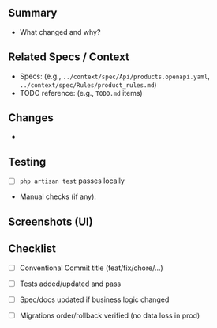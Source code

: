 ## Summary
- What changed and why?

## Related Specs / Context
- Specs: (e.g., `../context/spec/Api/products.openapi.yaml`, `../context/spec/Rules/product_rules.md`)
- TODO reference: (e.g., `TODO.md` items)

## Changes
-

## Testing
- [ ] `php artisan test` passes locally
- Manual checks (if any):

## Screenshots (UI)
<!-- Attach if applicable -->

## Checklist
- [ ] Conventional Commit title (feat/fix/chore/...)
- [ ] Tests added/updated and pass
- [ ] Spec/docs updated if business logic changed
- [ ] Migrations order/rollback verified (no data loss in prod)

